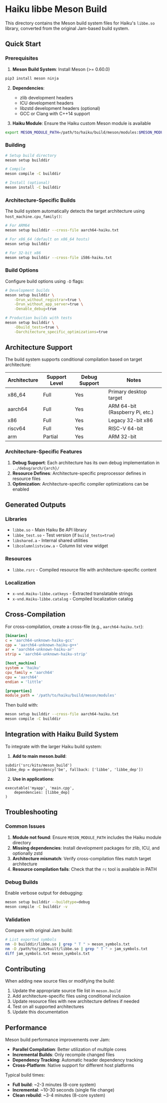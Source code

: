 # Haiku libbe Meson Build

This directory contains the Meson build system files for Haiku's `libbe.so` library, converted from the original Jam-based build system.

## Quick Start

### Prerequisites

1. **Meson Build System**: Install Meson (>= 0.60.0)
```bash
pip3 install meson ninja
```

2. **Dependencies**:
   - zlib development headers
   - ICU development headers
   - libzstd development headers (optional)
   - GCC or Clang with C++14 support

3. **Haiku Module**: Ensure the Haiku custom Meson module is available
```bash
export MESON_MODULE_PATH=/path/to/haiku/build/meson/modules:$MESON_MODULE_PATH
```

### Building

```bash
# Setup build directory
meson setup builddir

# Compile
meson compile -C builddir

# Install (optional)
meson install -C builddir
```

### Architecture-Specific Builds

The build system automatically detects the target architecture using `host_machine.cpu_family()`:

```bash
# For ARM64
meson setup builddir --cross-file aarch64-haiku.txt

# For x86_64 (default on x86_64 hosts)
meson setup builddir

# For 32-bit x86
meson setup builddir --cross-file i586-haiku.txt
```

### Build Options

Configure build options using `-D` flags:

```bash
# Development builds
meson setup builddir \
    -Drun_without_registrar=true \
    -Drun_without_app_server=true \
    -Denable_debug=true

# Production builds with tests
meson setup builddir \
    -Dbuild_tests=true \
    -Darchitecture_specific_optimizations=true
```

## Architecture Support

The build system supports conditional compilation based on target architecture:

| Architecture | Support Level | Debug Support | Notes |
|--------------|---------------|---------------|-------|
| x86_64       | Full          | Yes           | Primary desktop target |
| aarch64      | Full          | Yes           | ARM 64-bit (Raspberry Pi, etc.) |
| x86          | Full          | Yes           | Legacy 32-bit x86 |
| riscv64      | Full          | Yes           | RISC-V 64-bit |
| arm          | Partial       | Yes           | ARM 32-bit |

### Architecture-Specific Features

1. **Debug Support**: Each architecture has its own debug implementation in `../debug/arch/{arch}/`
2. **Resource Defines**: Architecture-specific preprocessor defines in resource files
3. **Optimization**: Architecture-specific compiler optimizations can be enabled

## Generated Outputs

### Libraries
- `libbe.so` - Main Haiku Be API library
- `libbe_test.so` - Test version (if `build_tests=true`)
- `libshared.a` - Internal shared utilities
- `libcolumnlistview.a` - Column list view widget

### Resources
- `libbe.rsrc` - Compiled resource file with architecture-specific content

### Localization
- `x-vnd.Haiku-libbe.catkeys` - Extracted translatable strings
- `x-vnd.Haiku-libbe.catalog` - Compiled localization catalog

## Cross-Compilation

For cross-compilation, create a cross-file (e.g., `aarch64-haiku.txt`):

```ini
[binaries]
c = 'aarch64-unknown-haiku-gcc'
cpp = 'aarch64-unknown-haiku-g++'
ar = 'aarch64-unknown-haiku-ar'
strip = 'aarch64-unknown-haiku-strip'

[host_machine]
system = 'haiku'
cpu_family = 'aarch64'
cpu = 'aarch64'
endian = 'little'

[properties]
module_path = '/path/to/haiku/build/meson/modules'
```

Then build with:
```bash
meson setup builddir --cross-file aarch64-haiku.txt
meson compile -C builddir
```

## Integration with Haiku Build System

To integrate with the larger Haiku build system:

1. **Add to main meson.build**:
```meson
subdir('src/kits/meson_build')
libbe_dep = dependency('be', fallback: ['libbe', 'libbe_dep'])
```

2. **Use in applications**:
```meson
executable('myapp', 'main.cpp',
    dependencies: [libbe_dep]
)
```

## Troubleshooting

### Common Issues

1. **Module not found**: Ensure `MESON_MODULE_PATH` includes the Haiku module directory
2. **Missing dependencies**: Install development packages for zlib, ICU, and optionally zstd
3. **Architecture mismatch**: Verify cross-compilation files match target architecture
4. **Resource compilation fails**: Check that the `rc` tool is available in PATH

### Debug Builds

Enable verbose output for debugging:
```bash
meson setup builddir --buildtype=debug
meson compile -C builddir -v
```

### Validation

Compare with original Jam build:
```bash
# List exported symbols
nm -D builddir/libbe.so | grep " T " > meson_symbols.txt
nm -D /path/to/jam/built/libbe.so | grep " T " > jam_symbols.txt
diff jam_symbols.txt meson_symbols.txt
```

## Contributing

When adding new source files or modifying the build:

1. Update the appropriate source file list in `meson.build`
2. Add architecture-specific files using conditional inclusion
3. Update resource files with new architecture defines if needed
4. Test on all supported architectures
5. Update this documentation

## Performance

Meson build performance improvements over Jam:

- **Parallel Compilation**: Better utilization of multiple cores
- **Incremental Builds**: Only recompile changed files
- **Dependency Tracking**: Automatic header dependency tracking
- **Cross-Platform**: Native support for different host platforms

Typical build times:
- **Full build**: ~2-3 minutes (8-core system)
- **Incremental**: ~10-30 seconds (single file change)
- **Clean rebuild**: ~3-4 minutes (8-core system)